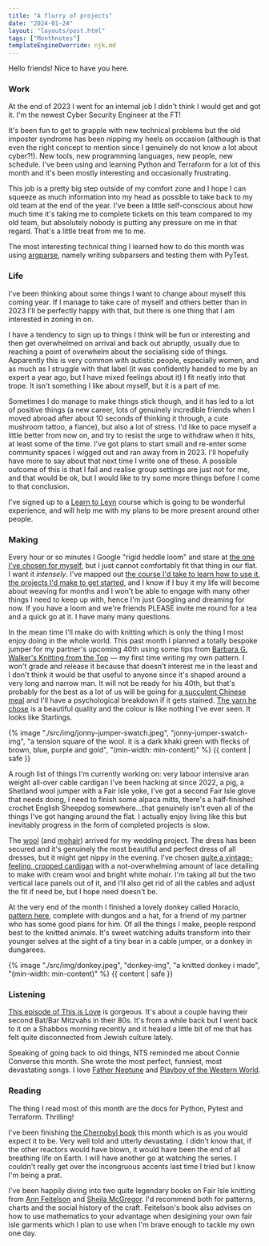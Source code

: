 ```yaml
---
title: "A flurry of projects"
date: "2024-01-24"
layout: "layouts/post.html"
tags: ["Monthnotes"]
templateEngineOverride: njk,md
---
```


Hello friends! Nice to have you here.

### Work

At the end of 2023 I went for an internal job I didn't think I would get and got it. I'm the newest Cyber Security Engineer at the FT!

It's been fun to get to grapple with new technical problems but the old imposter syndrome has been nipping my heels on occasion (although is that even the right concept to mention since I genuinely do not know a lot about cyber?!). New tools, new programming languages, new people, new schedule. I've been using and learning Python and Terraform for a lot of this month and it's been mostly interesting and occasionally frustrating.

This job is a pretty big step outside of my comfort zone and I hope I can squeeze as much information into my head as possible to take back to my old team at the end of the year. I've been a little self-conscious about how much time it's taking me to complete tickets on this team compared to my old team, but absolutely nobody is putting any pressure on me in that regard. That's a little treat from me to me.

The most interesting technical thing I learned how to do this month was using [argparse](https://docs.python.org/3/library/argparse.html), namely writing subparsers and testing them with PyTest.

### Life

I've been thinking about some things I want to change about myself this coming year. If I manage to take care of myself and others better than in 2023 I'll be perfectly happy with that, but there is one thing that I am interested in zoning in on.

I have a tendency to sign up to things I think will be fun or interesting and then get overwhelmed on arrival and back out abruptly, usually due to reaching a point of overwhelm about the socialising side of things. Apparently this is very common with autistic people, especially women, and as much as I struggle with that label (it was confidently handed to me by an expert a year ago, but I have mixed feelings about it) I fit neatly into that trope. It isn't something I like about myself, but it is a part of me.

Sometimes I do manage to make things stick though, and it has led to a lot of positive things (a new career, lots of genuinely incredible friends when I moved abroad after about 10 seconds of thinking it through, a cute mushroom tattoo, a fiance), but also a lot of stress. I'd like to pace myself a little better from now on, and try to resist the urge to withdraw when it hits, at least some of the time. I've got plans to start small and re-enter some community spaces I wigged out and ran away from in 2023. I'll hopefully have more to say about that next time I write one of these. A possible outcome of this is that I fail and realise group settings are just not for me, and that would be ok, but I would like to try some more things before I come to that conclusion.

I've signed up to a [Learn to Leyn](https://www.yeshiva.lgbt/leyn) course which is going to be wonderful experience, and will help me with my plans to be more present around other people.

### Making

Every hour or so minutes I Google "rigid heddle loom" and stare at [the one I've chosen for myself](https://www.weftblown.com/products/flip-rigid-heddle-loom), but I just cannot comfortably fit that thing in our flat. I want it _intensely_. I've mapped out [the course I'd take to learn how to use it](https://www.steek.scot/product/beginners-weaving-class/), [the projects I'd make to get started](https://www.steek.scot/product/weaving-design-plans/), and I know if I buy it my life will become about weaving for months and I won't be able to engage with many other things I need to keep up with, hence I'm just Googling and dreaming for now. If you have a loom and we're friends PLEASE invite me round for a tea and a quick go at it. I have many many questions.

In the mean time I'll make do with knitting which is only the thing I most enjoy doing in the whole world. This past month I planned a totally bespoke jumper for my partner's upcoming 40th using some tips from [Barbara G. Walker's Knitting from the Top](https://www.abebooks.co.uk/9780942018097/Knitting-Top-Barbara-G-Walker-0942018095/plp) — my first time writing my own pattern. I won't grade and release it because that doesn't interest me in the least and I don't think it would be that useful to anyone since it's shaped around a very long and narrow man. It will not be ready for his 40th, but that's probably for the best as a lot of us will be going for [a succulent Chinese meal](https://www.youtube.com/watch?v=XebF2cgmFmU) and I'll have a psychological breakdown if it gets stained. [The yarn he chose](https://www.jarbon.com/product/yarnadelic-worsted/) is a beautiful quality and the colour is like nothing I've ever seen. It looks like Starlings.

<div class="img-wrapper">{% image "./src/img/jonny-jumper-swatch.jpeg", "jonny-jumper-swatch-img", "a tension square of the wool. it is a dark khaki green with flecks of brown, blue, purple and gold", "(min-width: min-content)" %} {{ content | safe }}</div>

A rough list of things I'm currently working on: very labour intensive aran weight all-over cable cardigan I've been hacking at since 2022, a pig, a Shetland wool jumper with a Fair Isle yoke, I've got a second Fair Isle glove that needs doing, I need to finish some alpaca mitts, there's a half-finished crochet English Sheepdog somewhere...that genuinely isn't even all of the things I've got hanging around the flat. I actually enjoy living like this but inevitably progress in the form of completed projects is slow.

The [wool](https://knittingforolive.com/collections/knitting-for-olives-merino/products/knitting-for-olive-merino-cream) (and [mohair](https://knittingforolive.com/collections/knitting-for-olive-soft-silk-mohair/products/knitting-for-olive-soft-silk-mohair-snowflake)) arrived for my wedding project. The dress has been secured and it's genuinely the most beautiful and perfect dress of all dresses, but it might get nippy in the evening. I've chosen [quite a vintage-feeling, cropped cardigan](https://www.ravelry.com/patterns/library/faerie-dreams) with a not-overwhelming amount of lace detailing to make with cream wool and bright white mohair. I'm taking all but the two vertical lace panels out of it, and I'll also get rid of all the cables and adjust the fit if need be, but I hope need doesn't be.

At the very end of the month I finished a lovely donkey called Horacio, [pattern here](https://daughterofashepherd.com/products/mouche-friends-by-cinthia-vallet), complete with dungos and a hat, for a friend of my partner who has some good plans for him. Of all the things I make, people respond best to the knitted animals. It's sweet watching adults transform into their younger selves at the sight of a tiny bear in a cable jumper, or a donkey in dungarees.

<div class="img-wrapper">{% image "./src/img/donkey.jpeg", "donkey-img", "a knitted donkey i made", "(min-width: min-content)" %} {{ content | safe }}</div>

### Listening

[This episode of This is Love](https://thisislovepodcast.com/episode-75-here-i-am) is gorgeous. It's about a couple having their second Bat/Bar Mitzvahs in their 80s. It's from a while back but I went back to it on a Shabbos morning recently and it healed a little bit of me that has felt quite disconnected from Jewish culture lately.

Speaking of going back to old things, NTS reminded me about Connie Converse this month. She wrote the most perfect, funniest, most devastating songs. I love [Father Neptune](https://www.youtube.com/watch?v=Vhz0b93tzzQ&ab_channel=ConnieConverse-Topic) and [Playboy of the Western World](https://www.youtube.com/watch?v=YvzZSQ_is1Q&ab_channel=ConnieConverse-Topic).

### Reading

The thing I read most of this month are the docs for Python, Pytest and Terraform. Thrilling!

I've been finishing [the Chernobyl book](https://www.theguardian.com/books/2018/may/09/chernobyl-history-tragedy-serhii-plokhy-review-disaster-europe-soviet-system) this month which is as you would expect it to be. Very well told and utterly devastating. I didn't know that, if the other reactors would have blown, it would have been the end of all breathing life on Earth. I will have another go at watching the series. I couldn't really get over the incongruous accents last time I tried but I know I'm being a prat.

I've been happily diving into two quite legendary books on Fair Isle knitting from [Ann Feitelson](https://www.waterstones.com/book/the-art-of-fair-isle-knitting/ann-feitelson/9781596681385) and [Sheila McGregor](https://www.doverbooks.co.uk/traditional-fair-isle-knitting). I'd recommend both for patterns, charts and the social history of the craft. Feitelson's book also advises on how to use mathematics to your advantage when desigining your own fair isle garments which I plan to use when I'm brave enough to tackle my own one day.
